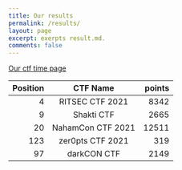 ```yaml
---
title: Our results
permalink: /results/
layout: page
excerpt: exerpts result.md.
comments: false
---
```


[Our ctf time page](https://ctftime.org/team/140428)

| Position | CTF Name          | points      |
|---------:|:-----------------:|------------:|
| 4	   | RITSEC CTF 2021   | 8342
| 9        | Shakti CTF        | 2665        |
| 20       | NahamCon CTF 2021 | 12511       |
| 123      | zer0pts CTF 2021  | 319         |
| 97       | darkCON CTF       | 2149        |
